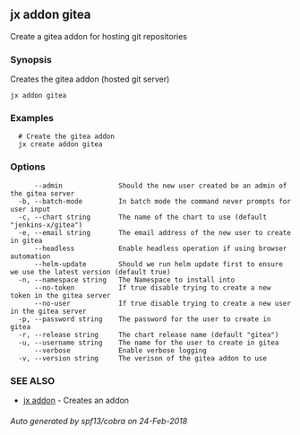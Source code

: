## jx addon gitea

Create a gitea addon for hosting git repositories

### Synopsis


Creates the gitea addon (hosted git server)

```
jx addon gitea
```

### Examples

```
  # Create the gitea addon
  jx create addon gitea
```

### Options

```
      --admin              Should the new user created be an admin of the gitea server
  -b, --batch-mode         In batch mode the command never prompts for user input
  -c, --chart string       The name of the chart to use (default "jenkins-x/gitea")
  -e, --email string       The email address of the new user to create in gitea
      --headless           Enable headless operation if using browser automation
      --helm-update        Should we run helm update first to ensure we use the latest version (default true)
  -n, --namespace string   The Namespace to install into
      --no-token           If true disable trying to create a new token in the gitea server
      --no-user            If true disable trying to create a new user in the gitea server
  -p, --password string    The password for the user to create in gitea
  -r, --release string     The chart release name (default "gitea")
  -u, --username string    The name for the user to create in gitea
      --verbose            Enable verbose logging
  -v, --version string     The verison of the gitea addon to use
```

### SEE ALSO
* [jx addon](jx_addon.md)	 - Creates an addon

###### Auto generated by spf13/cobra on 24-Feb-2018
